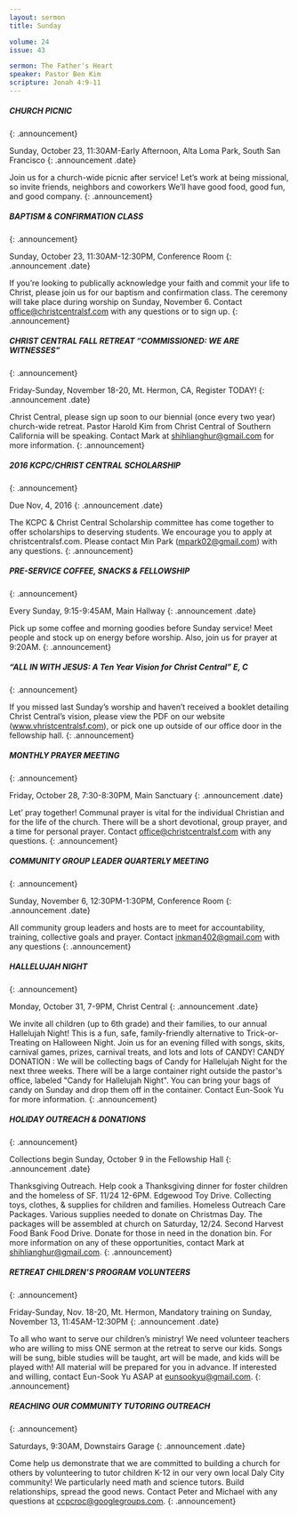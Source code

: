 ```yaml
--- 
layout: sermon
title: Sunday

volume: 24
issue: 43

sermon: The Father's Heart
speaker: Pastor Ben Kim
scripture: Jonah 4:9-11
---
```


##### CHURCH PICNIC
{: .announcement}


Sunday, October 23, 11:30AM-Early Afternoon, Alta Loma Park, South San Francisco
{: .announcement .date}


Join us for a church-wide picnic after service! Let’s work at being missional, so invite friends, neighbors and coworkers We’ll have good food, good fun, and good company. 
{: .announcement}


##### BAPTISM & CONFIRMATION CLASS
{: .announcement}


Sunday, October 23, 11:30AM-12:30PM, Conference Room
{: .announcement .date}


If you’re looking to publically acknowledge your faith and commit your life to Christ, please join us for our baptism and confirmation class. The ceremony will take place during worship on Sunday, November 6. Contact office@christcentralsf.com with any questions or to sign up.
{: .announcement}


##### CHRIST CENTRAL FALL RETREAT “COMMISSIONED: WE ARE WITNESSES”
{: .announcement}


Friday-Sunday, November 18-20, Mt. Hermon, CA, Register TODAY!
{: .announcement .date}


Christ Central, please sign up soon to our biennial (once every two year) church-wide retreat. Pastor Harold Kim from Christ Central of Southern California will be speaking. Contact Mark at shihlianghur@gmail.com for more information.
{: .announcement}


##### 2016 KCPC/CHRIST CENTRAL SCHOLARSHIP
{: .announcement}


Due Nov, 4, 2016
{: .announcement .date}


The KCPC & Christ Central Scholarship committee has come together to offer scholarships to deserving students. We encourage you to apply at christcentralsf.com. Please contact Min Park (mpark02@gmail.com) with any questions.
{: .announcement}


##### PRE-SERVICE COFFEE, SNACKS & FELLOWSHIP
{: .announcement}


Every Sunday, 9:15-9:45AM, Main Hallway
{: .announcement .date}


Pick up some coffee and morning goodies before Sunday service! Meet people and stock up on energy before worship. Also, join us for prayer at 9:20AM.
{: .announcement}


##### “ALL IN WITH JESUS: A Ten Year Vision for Christ Central” E, C
{: .announcement}


If you missed last Sunday’s worship and haven’t received a booklet detailing Christ Central’s vision, please view the PDF on our website (www.vhristcentralsf.com), or pick one up outside of our office door in the fellowship hall.
{: .announcement}


##### MONTHLY PRAYER MEETING
{: .announcement}


Friday,  October 28, 7:30-8:30PM, Main Sanctuary
{: .announcement .date}


Let’ pray together! Communal prayer is vital for the individual Christian and for the life of the church. There will be a short devotional, group prayer, and a time for personal prayer.  Contact office@christcentralsf.com with any questions. 
{: .announcement}


##### COMMUNITY GROUP LEADER QUARTERLY MEETING
{: .announcement}


Sunday, November 6, 12:30PM-1:30PM, Conference Room
{: .announcement .date}


All community group leaders and hosts are to meet for accountability, training, collective goals and prayer. Contact inkman402@gmail.com with any questions
{: .announcement}


##### HALLELUJAH NIGHT
{: .announcement}


Monday, October 31, 7-9PM, Christ Central
{: .announcement .date}


We invite all children (up to 6th grade) and their families, to our annual Hallelujah Night!   This is a fun, safe, family-friendly alternative to Trick-or-Treating on Halloween Night.  Join us for an evening filled with songs, skits, carnival games, prizes, carnival treats, and lots and lots of CANDY!
CANDY DONATION : We will be collecting bags of Candy for Hallelujah Night for the next three weeks. There will be a large container right outside the pastor's office, labeled "Candy for Hallelujah Night".  You can bring your bags of candy on Sunday and drop them off in the container. Contact Eun-Sook Yu for more information.
{: .announcement}


##### HOLIDAY OUTREACH & DONATIONS
{: .announcement}


Collections begin Sunday, October 9 in the Fellowship Hall
{: .announcement .date}


Thanksgiving Outreach. Help cook a Thanksgiving dinner for foster children and the homeless of SF. 11/24 12-6PM.
Edgewood Toy Drive. Collecting toys, clothes, & supplies for children and families.
Homeless Outreach Care Packages. Various supplies needed to donate on Christmas Day. The packages will be assembled at church on Saturday, 12/24.
Second Harvest Food Bank Food Drive. Donate for those in need in the donation bin.
For more information on any of these opportunities, contact Mark at shihlianghur@gmail.com.
{: .announcement}


##### RETREAT CHILDREN’S PROGRAM VOLUNTEERS
{: .announcement}


Friday-Sunday, Nov. 18-20, Mt. Hermon, Mandatory training on Sunday, November 13, 11:45AM-12:30PM
{: .announcement .date}


To all who want to serve our children’s ministry! We need volunteer teachers who are willing to miss ONE sermon at the retreat to serve our kids. Songs will be sung, bible studies will be taught, art will be made, and kids will be played with! All material will be prepared for you in advance. If interested and willing, contact Eun-Sook Yu ASAP at eunsookyu@gmail.com.
{: .announcement}


##### REACHING OUR COMMUNITY TUTORING OUTREACH
{: .announcement}


Saturdays, 9:30AM, Downstairs Garage
{: .announcement .date}


Come help us demonstrate that we are committed to building a church for others by volunteering to tutor children K-12 in our very own local Daly City community! We particularly need math and science tutors. Build relationships, spread the good news. Contact Peter and Michael with any questions at ccpcroc@googlegroups.com.
{: .announcement}